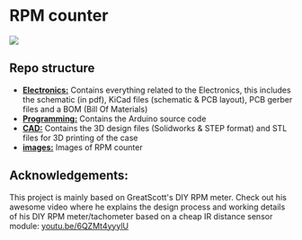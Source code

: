 # RPM counter

![](./images/RPM_counter.JPG)

## Repo structure

* [**Electronics:**](https://github.com/midasgossye/RPM-counter/tree/main/Electronics) Contains everything related to the Electronics, this includes the schematic (in pdf), KiCad files (schematic & PCB layout), PCB gerber files and a BOM (Bill Of Materials)
* [**Programming:**](https://github.com/midasgossye/RPM-counter/tree/main/Programming) Contains the Arduino source code
* [**CAD:**](https://github.com/midasgossye/RPM-counter/tree/main/CAD) Contains the 3D design files (Solidworks & STEP format) and STL files for 3D printing of the case
* [**images:**](https://github.com/midasgossye/RPM-counter/tree/main/images) Images of RPM counter

## Acknowledgements:

This project is mainly based on GreatScott's DIY RPM meter. Check out his awesome video where he explains the design process and working details of his DIY RPM meter/tachometer based on a cheap IR distance sensor module: [youtu.be/6QZMt4yyylU](https://youtu.be/6QZMt4yyylU)